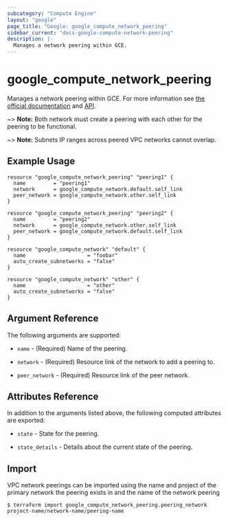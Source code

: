 ```yaml
---
subcategory: "Compute Engine"
layout: "google"
page_title: "Google: google_compute_network_peering"
sidebar_current: "docs-google-compute-network-peering"
description: |-
  Manages a network peering within GCE.
---
```


# google\_compute\_network\_peering

Manages a network peering within GCE. For more information see
[the official documentation](https://cloud.google.com/compute/docs/vpc/vpc-peering)
and
[API](https://cloud.google.com/compute/docs/reference/latest/networks).

~> **Note:** Both network must create a peering with each other for the peering to be functional.

~> **Note:** Subnets IP ranges across peered VPC networks cannot overlap.

## Example Usage

```hcl
resource "google_compute_network_peering" "peering1" {
  name         = "peering1"
  network      = google_compute_network.default.self_link
  peer_network = google_compute_network.other.self_link
}

resource "google_compute_network_peering" "peering2" {
  name         = "peering2"
  network      = google_compute_network.other.self_link
  peer_network = google_compute_network.default.self_link
}

resource "google_compute_network" "default" {
  name                    = "foobar"
  auto_create_subnetworks = "false"
}

resource "google_compute_network" "other" {
  name                    = "other"
  auto_create_subnetworks = "false"
}
```

## Argument Reference

The following arguments are supported:

* `name` - (Required) Name of the peering.

* `network` - (Required) Resource link of the network to add a peering to.

* `peer_network` - (Required) Resource link of the peer network.

## Attributes Reference

In addition to the arguments listed above, the following computed attributes are
exported:

* `state` - State for the peering.

* `state_details` - Details about the current state of the peering.

## Import

VPC network peerings can be imported using the name and project of the primary network the peering exists in and the name of the network peering

```
$ terraform import google_compute_network_peering.peering_network project-name/network-name/peering-name
```
